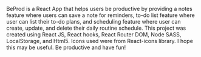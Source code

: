BeProd is a React App that helps users  be productive by providing a notes feature where users can save a note for reminders, to-do list feature where user can list their to-do plans, and scheduling feature where user can create, update, and delete their daily routine schedule. This project was created using React JS, React hooks, React Router DOM, Node SASS, LocalStorage, and Html5. Icons used were from React-icons library. I hope this may be useful. Be productive and have fun!
